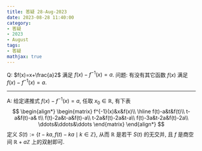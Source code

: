 ```yaml
---
title: 答疑 28-Aug-2023
date: 2023-08-28 11:40:00
category: 
- 答疑
- 2023
- August
tags: 
- 答疑
mathjax: true
---
```


Q: $f(x)=x+\frac{a}2$ 满足 $f(x)-f^{-1}(x)=a$. 问题: 有没有其它函数 $f(x)$ 满足 $f(x)-f^{-1}(x)=a$. 

***

A: 给定递推式 $f(x)-f^{-1}(x)=a$, 任取 $x_0\in \mathbb R$, 有下表
$$
\begin{align*}
\begin{matrix}
f^{-1}(x)&x&f(x)\\
\hline
f(t)-a&t&f(t)\\
t-a&f(t)-a& t\\
f(t)-2a&t-a&f(t)-a\\
t-2a&f(t)-2a&t-a\\
f(t)-3a&t-2a&f(t)-2a\\
\ddots&\ddots&\ddots
\end{matrix}
\end{align*}
$$
定义 $S(t):=\{t-ka,f(t)-ka\mid k\in \mathbb Z\}$, 从而 $\mathbb R$ 是若干 $S(t)$ 的无交并, 且 $f$ 是商空间 $\mathbb R+a\mathbb Z$ 上的双射即可.

